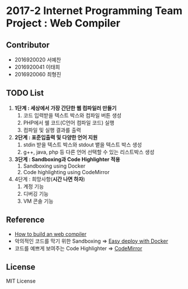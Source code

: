 # 2017-2 Internet Programming Team Project : Web Compiler
## Contributor
* 2016920020 서예찬
* 2016920041 이태희
* 2016920060 최형진

## TODO List
1. **1단계 : 세상에서 가장 간단한 웹 컴파일러 만들기**
	1. 코드 입력받을 텍스트 박스와 컴파일 버튼 생성
	2. PHP에서 쉘 코드(C언어 컴파일 코드) 실행
	3. 컴파일 및 실행 결과를 출력
2. **2단계 : 표준입출력 및 다양한 언어 지원**
	1. stdin 받을 텍스트 박스와 stdout 뱉을 텍스트 박스 생성
	2. g++, java, php 등 다른 언어 선택할 수 있는 리스트박스 생성
3. **3단계 : Sandboxing과 Code Highlighter 적용**
	1. Sandboxing using Docker
	2. Code highlighting using CodeMirror
4. 4단계 : 희망사항(**시간 나면 하자**)
	1. 계정 기능
	2. 디버깅 기능
	3. VM 콘솔 기능

## Reference
* [How to build an web compiler](http://hashcode.co.kr/questions/3530/%EC%9B%B9-%EC%BB%B4%ED%8C%8C%EC%9D%BC%EB%9F%AC-%EB%A7%8C%EB%93%A4%EA%B8%B0)
* 악의적인 코드를 막기 위한 Sandboxing => [Easy deploy with Docker](http://blog.nacyot.com/articles/2014-01-27-easy-deploy-with-docker/)
* 코드를 예쁘게 보여주는 Code Highlighter => [CodeMirror](http://codemirror.net/index.html)

## License
MIT License
